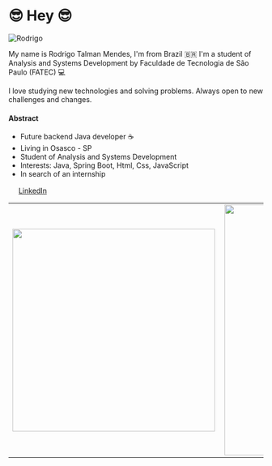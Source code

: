 #  😎 Hey  😎

![Rodrigo](https://user-images.githubusercontent.com/69361027/110225780-6a2f2b80-7ec7-11eb-8c65-8dc570748e74.png)


My name is Rodrigo Talman Mendes, I'm from Brazil  🇧🇷 I'm a student of Analysis and Systems Development  by Faculdade de Tecnologia de São Paulo (FATEC) 💻

I love studying new technologies and solving problems. Always open to new challenges and changes.

#### Abstract 
- Future backend Java developer ☕
 - Living in Osasco - SP
 - Student of Analysis and Systems Development 
 - Interests: Java, Spring Boot, Html, Css, JavaScript
 -  In search of an internship


<a href="https://www.linkedin.com/in/rodrigotalman/"><img src="https://user-images.githubusercontent.com/69361027/110225866-3accee80-7ec8-11eb-8e40-8e3c8e36e95e.png" width="16"></img></a> [LinkedIn](https://www.linkedin.com/in/rodrigotalman)  



<center>
<table>
    <tr>
        <td><img width="400px" align="left" src="https://github-readme-stats.vercel.app/api/top-langs/?username=yDrck&hide=html&layout=compact&theme=radical" /></td>
        <td><img width="495px" align="left" src="https://github-readme-stats.vercel.app/api?username=yDrck&theme=radical"/></td>
    </tr>   
</table>
</center>  
 



     
